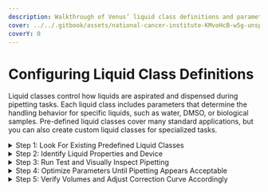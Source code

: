 ```yaml
---
description: Walkthrough of Venus’ liquid class definitions and parameters.
cover: ../../.gitbook/assets/national-cancer-institute-KMvoHcB-w5g-unsplash.jpg
coverY: 0
---
```


# Configuring Liquid Class Definitions

Liquid classes control how liquids are aspirated and dispensed during pipetting tasks. Each liquid class includes parameters that determine the handling behavior for specific liquids, such as water, DMSO, or biological samples. Pre-defined liquid classes cover many standard applications, but you can also create custom liquid classes for specialized tasks.

<details>

<summary>Step 1: Look For Existing Predefined Liquid Classes</summary>

Before creating a new liquid class, check if an existing one meets your needs. If a new liquid class has to be defined/there is not a liquid class matching the needs of the liquid in question, choose a pre-defined liquid class which most closely matches.\
\
For example, when setting up a liquid class for PCR master mix, starting with the "Water" class may suffice. Similarly, when using an extraction kit, consult the manufacturer to see if they offer predefined classes, as many buffers share properties (e.g., Guanidine Thiocyanate-based binding buffers).

**Actions**:

1. Open the Hamilton Venus software and navigate to the Liquid Class Editor.\
   \
   ![](<../../.gitbook/assets/Screenshot 2024-09-13 214745.png>)

<!---->

1. Review the pre-set liquid classes (e.g., Water, DMSO, Glycerol).
2. Compare the properties of your liquid (e.g., viscosity, surface tension) with those in the predefined classes.
3. If a suitable predefined liquid class is found, select it for your method.
4. If a new liquid class needs to be created, select/highlight the closest matching pre-existing liquid class and copy the liquid class by going to **Liquid Class** -> **Create.**\
   \
   \
   ![](../../.gitbook/assets/image-2.png)

\
To assist in creating a new liquid class, compare properties like vapor pressure, viscosity, surface tension, and capillary action in the Safety Data Sheet (SDS) to find a match.

</details>

<details>

<summary>Step 2: Identify Liquid Properties and Device</summary>

Ensure that the liquid class is tailored to the liquid and device being used.\\

**Actions**:

1. Identify the key liquid properties such as viscosity, volatility, and density.
2. Choose the correct pipetting device and tip type (e.g., disposable tips or fixed needles).
3. Select a suitable dispensing mode (e.g., Jet Empty Tip, Surface Part Volume).

**Common Dispense Modes**:

* **Jet Empty Tip**: For dispensing the entire volume with blow-out.
* **Surface Empty Tip**: Controls the dispense via surface tension.
* **Jet Part Volume**: For partial volume dispensing with blow-out.
* **Surface Part Volume**: For partial volume dispensing with surface tension control.\
  \
  ![](../../.gitbook/assets/LiquidDetails.png)

In general, **Jet mode** tends to have higher flow rates, air transport volumes, and blow-out volumes compared to **Surface mode**, reflecting the more aggressive dispensing behavior needed for jet dispensing.\
\
\
The following patterns emerge from the liquid class definitions based on different **Liquids** and **Dispense Mode** combinations:

1. **Pressure LLD Sensitivity**: This parameter tends to remain consistent (typically around 4.0) across most liquid types and dispensing modes.
2. **LLD Max Height Difference**: Consistently set to 0.0, likely indicating uniform behavior across different liquids.
3. **As Flow Rate / Ds Flow Rate**: These rates vary significantly depending on the liquid type and dispense mode. For example:
   * Acetonitril 100% (Jet mode): 175 for As Flow Rate and 175 for Ds FlowRate.
   * Acetonitril/Water 80:20 (Jet mode): 250 for As Flow Rate and 225 for Ds Flow Rate.
4. **As Mix Flow Rate / Ds Mix Flow Rate**: The mix rates follow a similar pattern, with values changing based on the liquid and dispense mode. Higher flow rates tend to have higher mix rates.
5. **As Air Transport Volume / DsAirTransportVolume**: These volumes vary depending on the liquid. For example, Acetonitril 100% has higher values in Jet mode (17.5 and 25.0) compared to Surface mode.
6. **Ds Blow Out Volume**: Blow-out volumes are generally higher for Jet mode (e.g., 30.0 for Acetonitril/Water 80:20) compared to Surface mode.
7. **Ds Stop Flow Rate**: This parameter significantly varies based on the liquid and mode, with higher stop flow rates for faster dispensing liquids, like Acetonitril (225 for Jet mode).

</details>

<details>

<summary>Step 3: Run Test and Visually Inspect Pipetting</summary>

Once the predefined liquid class is selected, it’s time to test the liquid transfer on the robot. The predefined liquid class is used as a baseline to speed up the process of testing.

1. Set up the automated liquid handler with the appropriate source and destination labware.
2. Fill the labware with the liquid that you intend to transfer. If the liquid in question is costly or in short supply, use water for initial testing and optimization.
3. In the automated liquid handler’s software, build a simple method to transfer the liquid that will mimic the step in the actual process. Focus on one transfer step in the process before testing the next. Make sure that the method settings are defined as you want them for the actual transfer.
4. Run the method and observe the transfer. Look for the following:\
   — Is the aspirate height or liquid level submerge depth too high/low?\
   — Are there any droplets on the end of the tips after aspiration?\
   — Is the dispense height or liquid level submerge depth too high/low?\
   — Are there any droplets on the end of the tips after dispense?\
   — Are the channels properly following the liquid level during aspiration and dispense? Should following be turned off?

</details>

<details>

<summary>Step 4: Optimize Parameters Until Pipetting Appears Acceptable</summary>

Continue to run the simple method, observe the pipetting, and make adjustments based on what you see. The goal is to make sure that the pipetting looks correct. For example, there should be no dripping from the tip and no bubbles on dispense.

Start by making modifications to method settings such as enabling cLLD on the aspirate or adjusting the fixed height.

If the method settings are optimized, but the transfer still appears inconsistent, you can then focus on modifying the liquid class settings to improve performance. Follow these steps to adjust the liquid class:

1. Save the liquid class under another name. Now it can be modified to work for the specific application.
2. Change one liquid class parameter at a time to see its effect on the liquid transfer.
3. Inspect transfers.\
   — Visually inspect for consistent transfers.\
   — Spot check with a handheld pipette to give an indication of consistency and if the transferred volume is short or in excess
4. Once the transfers look consistent, move on to step 5.

</details>

<details>

<summary>Step 5: Verify Volumes and Adjust Correction Curve Accordingly</summary>

Once the pipetting appears to be acceptable, the transferred volumes can be quantified to determine the precision and the trueness of the liquid transfers.

Before measuring, it is important to know your application’s pipetting requirements to make sure that the final optimizations meet the need. If the requirements are unknown and you want to minimize the amount of variability that pipetting contributes to your application, you can strive to match the specifications set for the pipetting device you are using.

You might measure volumes gravimetrically to make sure the transfers are both accurate and precise. Then, you can continue to adjust liquid class settings until optimal precision is achieved.

When precision is achieved, the correction curve of the liquid class can be adjusted to ensure trueness of all volumes of interest for your application. For example, if you are transferring a volume of 300 μL, but are measuring a value of 295 μL, then you can increase the corrected value in the liquid class by an additional 5 μL. Continue to adjust until the proper target volume is achieved.



![](<../../.gitbook/assets/image (80) (1) (1).png>)

Once verification is complete, make sure the updated liquid class is implemented in your method. The liquid class can then be used by lab technicians running liquid transfers for experiments. Periodically check the performance of the liquid transfers to make sure that no changes are needed. Keep in mind that the correction curve for any default liquid classes cannot be modified.

</details>
